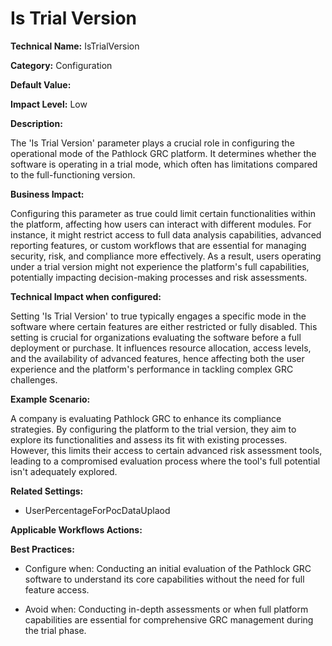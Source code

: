 # Is Trial Version

**Technical Name:** IsTrialVersion

**Category:** Configuration

**Default Value:** 

**Impact Level:** Low

**Description:**

The 'Is Trial Version' parameter plays a crucial role in configuring the operational mode of the Pathlock GRC platform. It determines whether the software is operating in a trial mode, which often has limitations compared to the full-functioning version.

**Business Impact:**

Configuring this parameter as true could limit certain functionalities within the platform, affecting how users can interact with different modules. For instance, it might restrict access to full data analysis capabilities, advanced reporting features, or custom workflows that are essential for managing security, risk, and compliance more effectively. As a result, users operating under a trial version might not experience the platform's full capabilities, potentially impacting decision-making processes and risk assessments.

**Technical Impact when configured:**

Setting 'Is Trial Version' to true typically engages a specific mode in the software where certain features are either restricted or fully disabled. This setting is crucial for organizations evaluating the software before a full deployment or purchase. It influences resource allocation, access levels, and the availability of advanced features, hence affecting both the user experience and the platform's performance in tackling complex GRC challenges.

**Example Scenario:**

A company is evaluating Pathlock GRC to enhance its compliance strategies. By configuring the platform to the trial version, they aim to explore its functionalities and assess its fit with existing processes. However, this limits their access to certain advanced risk assessment tools, leading to a compromised evaluation process where the tool's full potential isn't adequately explored.

**Related Settings:**

- UserPercentageForPocDataUplaod

**Applicable Workflows Actions:** 

**Best Practices:** 

- Configure when: Conducting an initial evaluation of the Pathlock GRC software to understand its core capabilities without the need for full feature access.
  
- Avoid when: Conducting in-depth assessments or when full platform capabilities are essential for comprehensive GRC management during the trial phase.